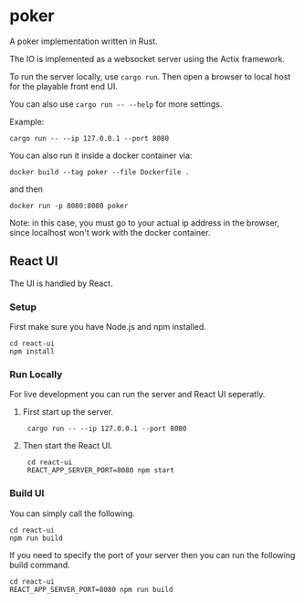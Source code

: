# poker

A poker implementation written in Rust.

The IO is implemented as a websocket server using the Actix framework.

To run the server locally, use ```cargo run```. Then open a browser to local host for the playable front end UI. 

You can also use ```cargo run -- --help``` for more settings.

Example:

```
cargo run -- --ip 127.0.0.1 --port 8080
```

You can also run it inside a docker container via:

```
docker build --tag poker --file Dockerfile .
```

and then

```
docker run -p 8080:8080 poker
```

Note: in this case, you must go to your actual ip address in the browser, since localhost won't work with the docker container.


## React UI

The UI is handled by React.

### Setup

First make sure you have Node.js and npm installed.

```
cd react-ui
npm install
```

### Run Locally

For live development you can run the server and React UI seperatly.

1. First start up the server. 

        cargo run -- --ip 127.0.0.1 --port 8080

2. Then start the React UI.

        cd react-ui
        REACT_APP_SERVER_PORT=8080 npm start

### Build UI

You can simply call the following.

```
cd react-ui
npm run build
```

If you need to specify the port of your server then you can run the following build command.

```
cd react-ui
REACT_APP_SERVER_PORT=8080 npm run build
```